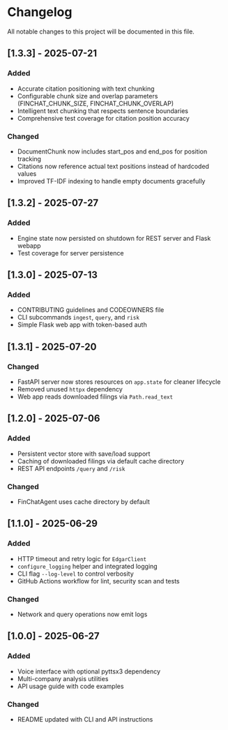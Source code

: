 # Changelog

All notable changes to this project will be documented in this file.

## [1.3.3] - 2025-07-21
### Added
- Accurate citation positioning with text chunking
- Configurable chunk size and overlap parameters (FINCHAT_CHUNK_SIZE, FINCHAT_CHUNK_OVERLAP)
- Intelligent text chunking that respects sentence boundaries
- Comprehensive test coverage for citation position accuracy
### Changed
- DocumentChunk now includes start_pos and end_pos for position tracking
- Citations now reference actual text positions instead of hardcoded values
- Improved TF-IDF indexing to handle empty documents gracefully

## [1.3.2] - 2025-07-27
### Added
- Engine state now persisted on shutdown for REST server and Flask webapp
- Test coverage for server persistence

## [1.3.0] - 2025-07-13
### Added
- CONTRIBUTING guidelines and CODEOWNERS file
- CLI subcommands `ingest`, `query`, and `risk`
- Simple Flask web app with token-based auth

## [1.3.1] - 2025-07-20
### Changed
- FastAPI server now stores resources on `app.state` for cleaner lifecycle
- Removed unused `httpx` dependency
- Web app reads downloaded filings via `Path.read_text`

## [1.2.0] - 2025-07-06
### Added
- Persistent vector store with save/load support
- Caching of downloaded filings via default cache directory
- REST API endpoints `/query` and `/risk`
### Changed
- FinChatAgent uses cache directory by default

## [1.1.0] - 2025-06-29
### Added
- HTTP timeout and retry logic for `EdgarClient`
- `configure_logging` helper and integrated logging
- CLI flag `--log-level` to control verbosity
- GitHub Actions workflow for lint, security scan and tests
### Changed
- Network and query operations now emit logs

## [1.0.0] - 2025-06-27
### Added
- Voice interface with optional pyttsx3 dependency
- Multi-company analysis utilities
- API usage guide with code examples

### Changed
- README updated with CLI and API instructions

